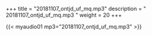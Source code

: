+++
title = "20181107_ontjd_uf_mq.mp3"
description = " 20181107_ontjd_uf_mq.mp3 "
weight = 20
+++

{{< myaudio01 mp3="20181107_ontjd_uf_mq.mp3" >}}

